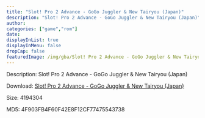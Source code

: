 ```yaml
---
title: "Slot! Pro 2 Advance - GoGo Juggler & New Tairyou (Japan)"
description: "Slot! Pro 2 Advance - GoGo Juggler & New Tairyou (Japan)"
author: 
categories: ["game","rom"]
date: 
displayInList: true
displayInMenu: false
dropCap: false
featuredImage: /img/gba/Slot! Pro 2 Advance - GoGo Juggler & New Tairyou [Japan].jpg
---
```


Description: Slot! Pro 2 Advance - GoGo Juggler & New Tairyou (Japan)

Download: <a style="text-decoration:underline;" href="https://mega.nz/#!yKQizSjY!Fquw9S1-S1Go_3UFhcIzn4bmdkuJ-lkZZaXZVNOSfA0" target = "_blank" rel = "nofollow" > Slot! Pro 2 Advance - GoGo Juggler & New Tairyou (Japan)</a>

Size: 4194304

MD5: 4F903FB4F60F42E8F12CF77475543738

